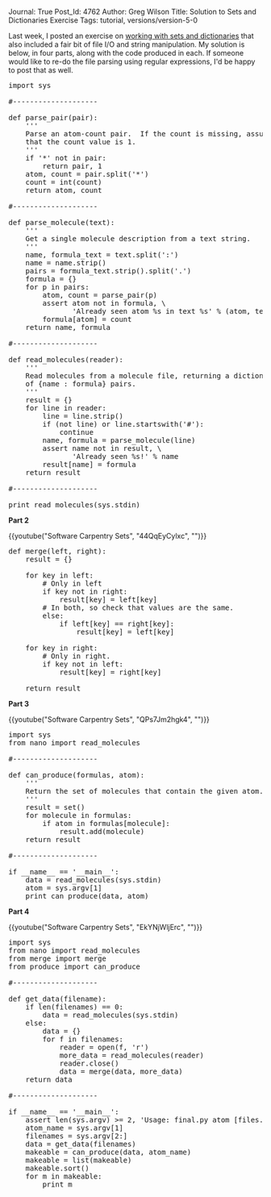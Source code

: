 Journal: True
Post_Id: 4762
Author: Greg Wilson
Title: Solution to Sets and Dictionaries Exercise
Tags: tutorial, versions/version-5-0

<p>Last week, I posted an exercise on <a href="{{root_path}}/blog/2012/04/an-exercise-with-sets-and-dictionaries.html">working with sets and dictionaries</a> that also included a fair bit of file I/O and string manipulation. My solution is below, in four parts, along with the code produced in each. If someone would like to re-do the file parsing using regular expressions, I'd be happy to post that as well.</p>

<pre>import sys

#--------------------

def parse_pair(pair):
    '''
    Parse an atom-count pair.  If the count is missing, assume
    that the count value is 1.
    '''
    if '*' not in pair:
        return pair, 1
    atom, count = pair.split('*')
    count = int(count)
    return atom, count

#--------------------

def parse_molecule(text):
    '''
    Get a single molecule description from a text string.
    '''
    name, formula_text = text.split(':')
    name = name.strip()
    pairs = formula_text.strip().split('.')
    formula = {}
    for p in pairs:
        atom, count = parse_pair(p)
        assert atom not in formula, \
               'Already seen atom %s in text %s' % (atom, text)
        formula[atom] = count
    return name, formula

#--------------------

def read_molecules(reader):
    '''
    Read molecules from a molecule file, returning a dictionary
    of {name : formula} pairs.
    '''
    result = {}
    for line in reader:
        line = line.strip()
        if (not line) or line.startswith('#'):
            continue
        name, formula = parse_molecule(line)
        assert name not in result, \
               'Already seen %s!' % name
        result[name] = formula
    return result

#--------------------

print read_molecules(sys.stdin)</pre>
<p><strong>Part 2</strong></p>

{{youtube("Software Carpentry Sets", "44QqEyCylxc", "")}}

<pre>def merge(left, right):
    result = {}

    for key in left:
        # Only in left
        if key not in right:
            result[key] = left[key]
        # In both, so check that values are the same.
        else:
            if left[key] == right[key]:
                result[key] = left[key]

    for key in right:
        # Only in right.
        if key not in left:
            result[key] = right[key]

    return result</pre>
<p><strong>Part 3</strong></p>

{{youtube("Software Carpentry Sets", "QPs7Jm2hgk4", "")}}

<pre>import sys
from nano import read_molecules

#--------------------

def can_produce(formulas, atom):
    '''
    Return the set of molecules that contain the given atom.
    '''
    result = set()
    for molecule in formulas:
        if atom in formulas[molecule]:
            result.add(molecule)
    return result

#--------------------

if __name__ == '__main__':
    data = read_molecules(sys.stdin)
    atom = sys.argv[1]
    print can_produce(data, atom)</pre>
<p><strong>Part 4</strong></p>

{{youtube("Software Carpentry Sets", "EkYNjWljErc", "")}}

<pre>import sys
from nano import read_molecules
from merge import merge
from produce import can_produce

#--------------------

def get_data(filename):
    if len(filenames) == 0:
        data = read_molecules(sys.stdin)
    else:
        data = {}
        for f in filenames:
            reader = open(f, 'r')
            more_data = read_molecules(reader)
            reader.close()
            data = merge(data, more_data)
    return data

#--------------------

if __name__ == '__main__':
    assert len(sys.argv) &gt;= 2, 'Usage: final.py atom [files...]'
    atom_name = sys.argv[1]
    filenames = sys.argv[2:]
    data = get_data(filenames)
    makeable = can_produce(data, atom_name)
    makeable = list(makeable)
    makeable.sort()
    for m in makeable:
        print m</pre>
